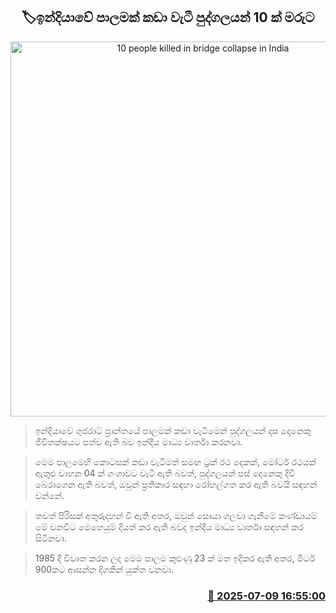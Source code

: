 <p align='center'><b><h2 align='center' title='10 people killed in bridge collapse in India'>🏷ඉන්දියාවේ පාලමක් කඩා වැටී පුද්ගලයන් 10 ක් මරුට</h2></b></p>
<p align='center'><img src='https://helakuru.sgp1.cdn.digitaloceanspaces.com/esana/images/lib/Bridge-collapse.jpg' width='600' alt='10 people killed in bridge collapse in India'></p>

> ඉන්දියාවේ ගුජරාට් ප්‍රාන්තයේ පාලමක් කඩා වැටීමෙන් පුද්ගලයන් දස දෙනෙකු ජීවිතක්ෂයට පත්ව ඇති බව ඉන්දීය මාධ්‍ය වාර්තා කරනවා.

> මෙම පාලමෙහි කොටසක් කඩා වැටීමත් සමඟ ට්‍රක් රථ දෙකක්, මෝටර් රථයක් ඇතුළු වාහන 04 ක් ගංගාවට වැටී ඇති බවත්, පුද්ගලයන් පස් දෙනෙකු දිවි බේරාගෙන ඇති බවත්, ඔවුන් ප්‍රතිකාර සඳහා රෝහල්ගත කර ඇති බවයි සඳහන් වන්නේ.

> තවත් පිරිසක් අතුරුදහන් වී ඇති අතර, ඔවුන් සොයා ගලවා ගැනීමේ කණ්ඩායම් මේ වනවිට මෙහෙයුම් දියත් කර ඇති බවද ඉන්දීය මාධ්‍ය වාර්තා සඳහන් කර සිටිනවා.

> 1985 දී විවෘත කරන ලද මෙම පාලම කුළුණු 23 ක් මත ඉදිකර ඇති අතර, මීටර් 900කට ආසන්න දිගකින් යුක්ත වනවා.



<h3 align='right'><a href='https://www.helakuru.lk/esana/p/111737/'>📅 2025-07-09 16:55:00</a></h3>

